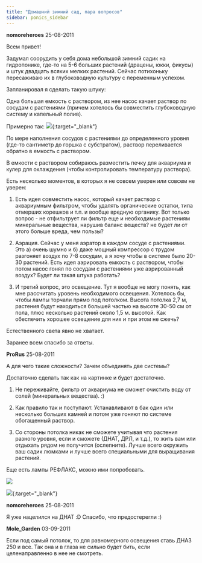 ```yaml
---
title: "Домашний зимний сад, пара вопросов"
sidebar: ponics_sidebar
---
```


**nomoreheroes** 25-08-2011

Всем привет!

Задумал соорудить у себя дома небольшой зимний садик на гидропонике, где-то на 5-6 больших растений (драцены, юкки, фикусы) и штук двадцать всяких мелких растений. Сейчас потихоньку пересаживаю их в глубоководную культуру с переменным успехом.

Запланировал я сделать такую штуку:

Одна большая емкость с раствором, из нее насос качает раствор по сосудам с растениями (причем хотелось бы совместить глубоководную систему и капельный полив). 

Примерно так: [![](/imagehost/thumbs/mzm.jpg)](https://t.me/ponics_ru_files/6272){:target="_blank"}

По мере наполнения сосудов с растениями до определенного уровня (где-то сантиметр до горшка с субстратом), раствор переливается обратно в емкость с раствором.

В емкости с раствором собираюсь разместить печку для аквариума и кулер для охлаждения (чтобы контролировать температуру раствора).

Есть несколько моментов, в которых я не совсем уверен или совсем не уверен:

1) Есть идея совместить насос, который качает раствор с аквариумным фильтром, чтобы удалять органические остатки, типа отмерших корешков и т.п. и вообще вредную органику. Вот только вопрос - не отфильтрует ли фильтр еще и необходимые растениям минеральные вещества, нарушив баланс веществ? не будет ли от этого больше вреда, чем пользы?

2) Аэрация. Сейчас у меня аэратор в каждом сосуде с растениями. Это а) очень шумно и б) даже мощный компрессор с трудом разгоняет воздух по 7-8 сосудам, а я хочу чтобы в системе было 20-30 растений. Есть идея аэрировать емкость с раствором, чтобы потом насос гонял по сосудам с растениями уже аэрированный воздух? Будет ли такая штука работать?

3) И третий вопрос, это освещение. Тут я вообще не могу понять, как мне рассчитать уровень необходимого освещения. Хотелось бы, чтобы лампы торчали прямо под потолком. Высота потолка 2,7 м, растения будут находиться большей частью на высоте 30-50 см от пола, плюс несколько растений около 1,5 м. высотой. Как обеспечить хорошее освещение для них и при этом не сжечь?

Естественного света явно не хватает.

Заранее всем спасибо за ответы.


**ProRus** 25-08-2011

А для чего такие сложности? Зачем объединять две системы?

Достаточно сделать так как на картинке и будет достаточно.

1. Не переживайте, фильтр от аквариума не сможет очистить воду от солей (минеральных вещества). :)

2. Как правило так и поступают. Устанавливают в бак один или несколько больших камней и потом уже гоняют по системе обогащенный раствор.

3. Со стороны потолка никак не сможете учитывая что растения разного уровня, если и сможете (ДНАТ, ДРЛ, и т.д.), то жить вам или отдыхать рядом не получится (ослепните). Лучше всего окружить ваш садик люмками и лучше всего специальными для выращивания растений. 

Еще есть лампы РЕФЛАКС, можно ими попробовать.

![](http://www.reflux.ru/images/komplekt%201.jpg)

[![](/attachimages/8244_kapli.jpg)](https://t.me/ponics_ru_files/6273){:target="_blank"}

**nomoreheroes** 25-08-2011

Я уже нацелился на ДНАТ :D Спасибо, что предостерегли :)


**Mole_Garden** 03-09-2011

Если под самый потолок, то для равномерного освещения ставь ДНАЗ 250 и все. Так она и в глаза не сильно будет бить, если целенаправленно в нее не смотреть. 


